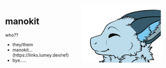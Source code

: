 <img src="uh.png" width="256" align="right">

# manokit

who??
<ul>
  <li>they/them</li>

  <li>manokit... (https://links.lumey.dev/ref)</li>

  <li>bye.....</li>
</ul>
